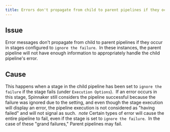 ```yaml
---
title: Errors don't propagate from child to parent pipelines if they occur in stages configured to "ignore the failure"
---
```


## Issue
Error messages don't propagate from child to parent pipelines if they occur in stages configured to ```ignore the failure```.  In these instances, the parent pipeline will not have enough information to appropriately handle the child pipeline's error.  

## Cause
This happens when a stage in the child pipeline has been set to ```ignore the failure``` if the stage fails (under ```Execution Options```).  If an error occurs in this stage, Spinnaker still considers the pipeline successful because the failure was ignored due to the setting, and even though the stage execution will display an error, the pipeline execution is not considered as "having failed" and will not signal as such. 
*note* Certain types of error will cause the entire pipeline to fail, even if the stage is set to ```ignore the failure```.  In the case of these "grand failures," Parent pipelines may fail.

